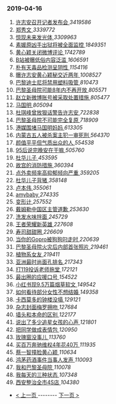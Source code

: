 ### 2019-04-16 
1. [ 许志安召开记者发布会 ](https://s.weibo.com/weibo?q=%23%E8%AE%B8%E5%BF%97%E5%AE%89%E5%8F%AC%E5%BC%80%E8%AE%B0%E8%80%85%E5%8F%91%E5%B8%83%E4%BC%9A%23&Refer=top) *3419586*
1. [ 郑秀文 ](https://s.weibo.com/weibo?q=%23%E9%83%91%E7%A7%80%E6%96%87%23&Refer=top) *3339772*
1. [ 惊现未来发光体 ](https://s.weibo.com/weibo?q=%E6%83%8A%E7%8E%B0%E6%9C%AA%E6%9D%A5%E5%8F%91%E5%85%89%E4%BD%93&Refer=top) *3309963*
1. [ 素媛原凶手出狱将被全面监控 ](https://s.weibo.com/weibo?q=%23%E7%B4%A0%E5%AA%9B%E5%8E%9F%E5%87%B6%E6%89%8B%E5%87%BA%E7%8B%B1%E5%B0%86%E8%A2%AB%E5%85%A8%E9%9D%A2%E7%9B%91%E6%8E%A7%23&Refer=top) *1849351*
1. [ 黄心颖关闭微博评论 ](https://s.weibo.com/weibo?q=%23%E9%BB%84%E5%BF%83%E9%A2%96%E5%85%B3%E9%97%AD%E5%BE%AE%E5%8D%9A%E8%AF%84%E8%AE%BA%23&Refer=top) *1742789*
1. [ B站被曝低俗内容泛滥 ](https://s.weibo.com/weibo?q=%23B%E7%AB%99%E8%A2%AB%E6%9B%9D%E4%BD%8E%E4%BF%97%E5%86%85%E5%AE%B9%E6%B3%9B%E6%BB%A5%23&Refer=top) *1606591*
1. [ 朴有天毒品检测呈阴性 ](https://s.weibo.com/weibo?q=%E6%9C%B4%E6%9C%89%E5%A4%A9%E6%AF%92%E5%93%81%E6%A3%80%E6%B5%8B%E5%91%88%E9%98%B4%E6%80%A7&Refer=top) *1154116*
1. [ 曝许志安黄心颖秘交近两年 ](https://s.weibo.com/weibo?q=%23%E6%9B%9D%E8%AE%B8%E5%BF%97%E5%AE%89%E9%BB%84%E5%BF%83%E9%A2%96%E7%A7%98%E4%BA%A4%E8%BF%91%E4%B8%A4%E5%B9%B4%23&Refer=top) *1008527*
1. [ 巴黎迪士尼将禁用塑料吸管 ](https://s.weibo.com/weibo?q=%E5%B7%B4%E9%BB%8E%E8%BF%AA%E5%A3%AB%E5%B0%BC%E5%B0%86%E7%A6%81%E7%94%A8%E5%A1%91%E6%96%99%E5%90%B8%E7%AE%A1&Refer=top) *810473*
1. [ 巴黎圣母院可能8年内不再开放 ](https://s.weibo.com/weibo?q=%23%E5%B7%B4%E9%BB%8E%E5%9C%A3%E6%AF%8D%E9%99%A2%E5%8F%AF%E8%83%BD8%E5%B9%B4%E5%86%85%E4%B8%8D%E5%86%8D%E5%BC%80%E6%94%BE%23&Refer=top) *805571*
1. [ 赵立新微博账号被采取处置措施 ](https://s.weibo.com/weibo?q=%E8%B5%B5%E7%AB%8B%E6%96%B0%E5%BE%AE%E5%8D%9A%E8%B4%A6%E5%8F%B7%E8%A2%AB%E9%87%87%E5%8F%96%E5%A4%84%E7%BD%AE%E6%8E%AA%E6%96%BD&Refer=top) *805477*
1. [ 马国明 ](https://s.weibo.com/weibo?q=%E9%A9%AC%E5%9B%BD%E6%98%8E&Refer=top) *805094*
1. [ 杜琪峰曾放狠话警告许志安 ](https://s.weibo.com/weibo?q=%E6%9D%9C%E7%90%AA%E5%B3%B0%E6%9B%BE%E6%94%BE%E7%8B%A0%E8%AF%9D%E8%AD%A6%E5%91%8A%E8%AE%B8%E5%BF%97%E5%AE%89&Refer=top) *722838*
1. [ 巴黎圣母院不可能完全复原 ](https://s.weibo.com/weibo?q=%23%E5%B7%B4%E9%BB%8E%E5%9C%A3%E6%AF%8D%E9%99%A2%E4%B8%8D%E5%8F%AF%E8%83%BD%E5%AE%8C%E5%85%A8%E5%A4%8D%E5%8E%9F%23&Refer=top) *718909*
1. [ 港媒围堵马国明妈妈 ](https://s.weibo.com/weibo?q=%23%E6%B8%AF%E5%AA%92%E5%9B%B4%E5%A0%B5%E9%A9%AC%E5%9B%BD%E6%98%8E%E5%A6%88%E5%A6%88%23&Refer=top) *613305*
1. [ 内蒙古五人被杀案主犯一审死刑 ](https://s.weibo.com/weibo?q=%23%E5%86%85%E8%92%99%E5%8F%A4%E4%BA%94%E4%BA%BA%E8%A2%AB%E6%9D%80%E6%A1%88%E4%B8%BB%E7%8A%AF%E4%B8%80%E5%AE%A1%E6%AD%BB%E5%88%91%23&Refer=top) *564370*
1. [ 颜值平平但气质出众的人 ](https://s.weibo.com/weibo?q=%23%E9%A2%9C%E5%80%BC%E5%B9%B3%E5%B9%B3%E4%BD%86%E6%B0%94%E8%B4%A8%E5%87%BA%E4%BC%97%E7%9A%84%E4%BA%BA%23&Refer=top) *554538*
1. [ 95后说完晚安在干嘛 ](https://s.weibo.com/weibo?q=%2395%E5%90%8E%E8%AF%B4%E5%AE%8C%E6%99%9A%E5%AE%89%E5%9C%A8%E5%B9%B2%E5%98%9B%23&Refer=top) *505760*
1. [ 杜华儿子 ](https://s.weibo.com/weibo?q=%23%E6%9D%9C%E5%8D%8E%E5%84%BF%E5%AD%90%23&Refer=top) *453595*
1. [ 故宫的消防措施 ](https://s.weibo.com/weibo?q=%23%E6%95%85%E5%AE%AB%E7%9A%84%E6%B6%88%E9%98%B2%E6%8E%AA%E6%96%BD%23&Refer=top) *360394*
1. [ 点外卖频率高抑郁倾向严重 ](https://s.weibo.com/weibo?q=%23%E7%82%B9%E5%A4%96%E5%8D%96%E9%A2%91%E7%8E%87%E9%AB%98%E6%8A%91%E9%83%81%E5%80%BE%E5%90%91%E4%B8%A5%E9%87%8D%23&Refer=top) *359205*
1. [ 杜华儿子背猪 ](https://s.weibo.com/weibo?q=%23%E6%9D%9C%E5%8D%8E%E5%84%BF%E5%AD%90%E8%83%8C%E7%8C%AA%23&Refer=top) *358148*
1. [ 卢本伟 ](https://s.weibo.com/weibo?q=%E5%8D%A2%E6%9C%AC%E4%BC%9F&Refer=top) *355061*
1. [ amybaby ](https://s.weibo.com/weibo?q=%23amybaby%23&Refer=top) *274335*
1. [ 变形计 ](https://s.weibo.com/weibo?q=%E5%8F%98%E5%BD%A2%E8%AE%A1&Refer=top) *257552*
1. [ 戴姆勒中国区主管道歉 ](https://s.weibo.com/weibo?q=%23%E6%88%B4%E5%A7%86%E5%8B%92%E4%B8%AD%E5%9B%BD%E5%8C%BA%E4%B8%BB%E7%AE%A1%E9%81%93%E6%AD%89%23&Refer=top) *253630*
1. [ 洗发水味拌面 ](https://s.weibo.com/weibo?q=%E6%B4%97%E5%8F%91%E6%B0%B4%E5%91%B3%E6%8B%8C%E9%9D%A2&Refer=top) *245729*
1. [ 王者荣耀新英雄 ](https://s.weibo.com/weibo?q=%23%E7%8E%8B%E8%80%85%E8%8D%A3%E8%80%80%E6%96%B0%E8%8B%B1%E9%9B%84%23&Refer=top) *227608*
1. [ 寿司甜甜圈 ](https://s.weibo.com/weibo?q=%23%E5%AF%BF%E5%8F%B8%E7%94%9C%E7%94%9C%E5%9C%88%23&Refer=top) *226609*
1. [ 当你的Gopro被狗狗叼走时 ](https://s.weibo.com/weibo?q=%E5%BD%93%E4%BD%A0%E7%9A%84Gopro%E8%A2%AB%E7%8B%97%E7%8B%97%E5%8F%BC%E8%B5%B0%E6%97%B6&Refer=top) *220639*
1. [ 巴黎圣母院火灾后内部首张照片 ](https://s.weibo.com/weibo?q=%23%E5%B7%B4%E9%BB%8E%E5%9C%A3%E6%AF%8D%E9%99%A2%E7%81%AB%E7%81%BE%E5%90%8E%E5%86%85%E9%83%A8%E9%A6%96%E5%BC%A0%E7%85%A7%E7%89%87%23&Refer=top) *219461*
1. [ 植物系女友 ](https://s.weibo.com/weibo?q=%E6%A4%8D%E7%89%A9%E7%B3%BB%E5%A5%B3%E5%8F%8B&Refer=top) *219411*
1. [ 亚洲最时尚面孔排名 ](https://s.weibo.com/weibo?q=%23%E4%BA%9A%E6%B4%B2%E6%9C%80%E6%97%B6%E5%B0%9A%E9%9D%A2%E5%AD%94%E6%8E%92%E5%90%8D%23&Refer=top) *217343*
1. [ 打119投诉老师拖堂 ](https://s.weibo.com/weibo?q=%E6%89%93119%E6%8A%95%E8%AF%89%E8%80%81%E5%B8%88%E6%8B%96%E5%A0%82&Refer=top) *172121*
1. [ 最出圈的应援口号 ](https://s.weibo.com/weibo?q=%23%E6%9C%80%E5%87%BA%E5%9C%88%E7%9A%84%E5%BA%94%E6%8F%B4%E5%8F%A3%E5%8F%B7%23&Refer=top) *154522*
1. [ 小红书现9.5万篇烟草软文 ](https://s.weibo.com/weibo?q=%23%E5%B0%8F%E7%BA%A2%E4%B9%A6%E7%8E%B09.5%E4%B8%87%E7%AF%87%E7%83%9F%E8%8D%89%E8%BD%AF%E6%96%87%23&Refer=top) *149542*
1. [ 如何看待部分女性不想结婚 ](https://s.weibo.com/weibo?q=%23%E5%A6%82%E4%BD%95%E7%9C%8B%E5%BE%85%E9%83%A8%E5%88%86%E5%A5%B3%E6%80%A7%E4%B8%8D%E6%83%B3%E7%BB%93%E5%A9%9A%23&Refer=top) *149358*
1. [ 卡西莫多的钟楼没塌 ](https://s.weibo.com/weibo?q=%E5%8D%A1%E8%A5%BF%E8%8E%AB%E5%A4%9A%E7%9A%84%E9%92%9F%E6%A5%BC%E6%B2%A1%E5%A1%8C&Refer=top) *129121*
1. [ 杂志封面梅罗拥吻 ](https://s.weibo.com/weibo?q=%E6%9D%82%E5%BF%97%E5%B0%81%E9%9D%A2%E6%A2%85%E7%BD%97%E6%8B%A5%E5%90%BB&Refer=top) *127684*
1. [ 墙头和本命的区别 ](https://s.weibo.com/weibo?q=%23%E5%A2%99%E5%A4%B4%E5%92%8C%E6%9C%AC%E5%91%BD%E7%9A%84%E5%8C%BA%E5%88%AB%23&Refer=top) *122177*
1. [ 说出了多少追星女孩的心声 ](https://s.weibo.com/weibo?q=%23%E8%AF%B4%E5%87%BA%E4%BA%86%E5%A4%9A%E5%B0%91%E8%BF%BD%E6%98%9F%E5%A5%B3%E5%AD%A9%E7%9A%84%E5%BF%83%E5%A3%B0%23&Refer=top) *121801*
1. [ 把同学做成表情包 ](https://s.weibo.com/weibo?q=%23%E6%8A%8A%E5%90%8C%E5%AD%A6%E5%81%9A%E6%88%90%E8%A1%A8%E6%83%85%E5%8C%85%23&Refer=top) *120950*
1. [ 玫瑰窗没事儿 ](https://s.weibo.com/weibo?q=%E7%8E%AB%E7%91%B0%E7%AA%97%E6%B2%A1%E4%BA%8B%E5%84%BF&Refer=top) *113760*
1. [ 买百万奔驰维权4年花40万 ](https://s.weibo.com/weibo?q=%23%E4%B9%B0%E7%99%BE%E4%B8%87%E5%A5%94%E9%A9%B0%E7%BB%B4%E6%9D%834%E5%B9%B4%E8%8A%B140%E4%B8%87%23&Refer=top) *111935*
1. [ 蔡一智撞脸黄心颖 ](https://s.weibo.com/weibo?q=%E8%94%A1%E4%B8%80%E6%99%BA%E6%92%9E%E8%84%B8%E9%BB%84%E5%BF%83%E9%A2%96&Refer=top) *110634*
1. [ 鸿茅药酒事件当事人发声 ](https://s.weibo.com/weibo?q=%E9%B8%BF%E8%8C%85%E8%8D%AF%E9%85%92%E4%BA%8B%E4%BB%B6%E5%BD%93%E4%BA%8B%E4%BA%BA%E5%8F%91%E5%A3%B0&Refer=top) *110093*
1. [ 我和巴黎圣母院 ](https://s.weibo.com/weibo?q=%23%E6%88%91%E5%92%8C%E5%B7%B4%E9%BB%8E%E5%9C%A3%E6%AF%8D%E9%99%A2%23&Refer=top) *110078*
1. [ 我每天的三种状态 ](https://s.weibo.com/weibo?q=%23%E6%88%91%E6%AF%8F%E5%A4%A9%E7%9A%84%E4%B8%89%E7%A7%8D%E7%8A%B6%E6%80%81%23&Refer=top) *107348*
1. [ 西安整治全市4S店 ](https://s.weibo.com/weibo?q=%E8%A5%BF%E5%AE%89%E6%95%B4%E6%B2%BB%E5%85%A8%E5%B8%824S%E5%BA%97&Refer=top) *104380* 

- [ < 上一页 ](https://github.com/able8/weibo-hot-record/blob/master/2019-04-15.md) -------- [ 下一页 > ](https://github.com/able8/weibo-hot-record/blob/master/2019-04-17.md)